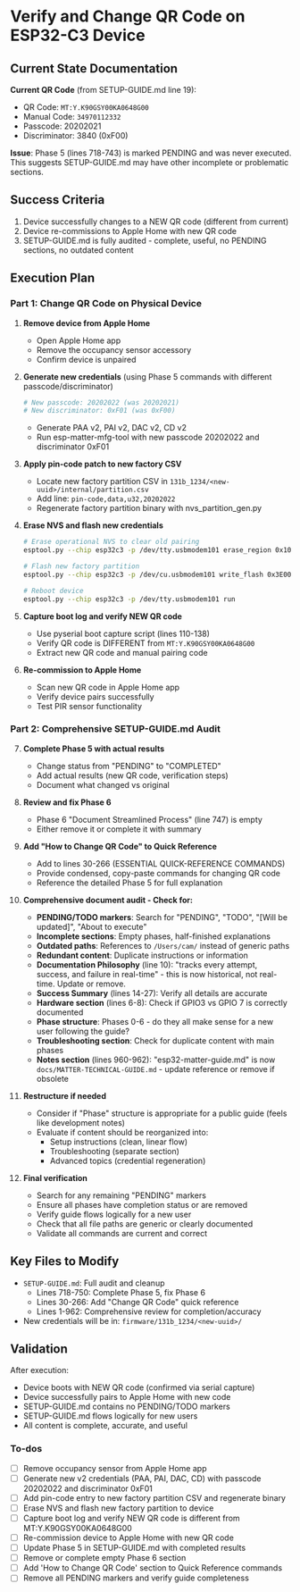<!-- 02c63d6f-93c2-48d0-a2bf-a974199837be 76720a50-9552-4cb5-93fc-935b7ca9a9a8 -->
# Verify and Change QR Code on ESP32-C3 Device

## Current State Documentation

**Current QR Code** (from SETUP-GUIDE.md line 19):

- QR Code: `MT:Y.K90GSY00KA0648G00`
- Manual Code: `34970112332`
- Passcode: 20202021
- Discriminator: 3840 (0xF00)

**Issue**: Phase 5 (lines 718-743) is marked PENDING and was never executed. This suggests SETUP-GUIDE.md may have other incomplete or problematic sections.

## Success Criteria

1. Device successfully changes to a NEW QR code (different from current)
2. Device re-commissions to Apple Home with new QR code
3. SETUP-GUIDE.md is fully audited - complete, useful, no PENDING sections, no outdated content

## Execution Plan

### Part 1: Change QR Code on Physical Device

1. **Remove device from Apple Home**

   - Open Apple Home app
   - Remove the occupancy sensor accessory
   - Confirm device is unpaired

2. **Generate new credentials** (using Phase 5 commands with different passcode/discriminator)
   ```bash
   # New passcode: 20202022 (was 20202021)
   # New discriminator: 0xF01 (was 0xF00)
   ```


   - Generate PAA v2, PAI v2, DAC v2, CD v2
   - Run esp-matter-mfg-tool with new passcode 20202022 and discriminator 0xF01

3. **Apply pin-code patch to new factory CSV**

   - Locate new factory partition CSV in `131b_1234/<new-uuid>/internal/partition.csv`
   - Add line: `pin-code,data,u32,20202022`
   - Regenerate factory partition binary with nvs_partition_gen.py

4. **Erase NVS and flash new credentials**
   ```bash
   # Erase operational NVS to clear old pairing
   esptool.py --chip esp32c3 -p /dev/tty.usbmodem101 erase_region 0x10000 0xC000
   
   # Flash new factory partition
   esptool.py --chip esp32c3 -p /dev/cu.usbmodem101 write_flash 0x3E0000 <new-partition.bin>
   
   # Reboot device
   esptool.py --chip esp32c3 -p /dev/tty.usbmodem101 run
   ```

5. **Capture boot log and verify NEW QR code**

   - Use pyserial boot capture script (lines 110-138)
   - Verify QR code is DIFFERENT from `MT:Y.K90GSY00KA0648G00`
   - Extract new QR code and manual pairing code

6. **Re-commission to Apple Home**

   - Scan new QR code in Apple Home app
   - Verify device pairs successfully
   - Test PIR sensor functionality

### Part 2: Comprehensive SETUP-GUIDE.md Audit

7. **Complete Phase 5 with actual results**

   - Change status from "PENDING" to "COMPLETED"
   - Add actual results (new QR code, verification steps)
   - Document what changed vs original

8. **Review and fix Phase 6**

   - Phase 6 "Document Streamlined Process" (line 747) is empty
   - Either remove it or complete it with summary

9. **Add "How to Change QR Code" to Quick Reference**

   - Add to lines 30-266 (ESSENTIAL QUICK-REFERENCE COMMANDS)
   - Provide condensed, copy-paste commands for changing QR code
   - Reference the detailed Phase 5 for full explanation

10. **Comprehensive document audit - Check for:**

    - **PENDING/TODO markers**: Search for "PENDING", "TODO", "[Will be updated]", "About to execute"
    - **Incomplete sections**: Empty phases, half-finished explanations
    - **Outdated paths**: References to `/Users/cam/` instead of generic paths
    - **Redundant content**: Duplicate instructions or information
    - **Documentation Philosophy** (line 10): "tracks every attempt, success, and failure in real-time" - this is now historical, not real-time. Update or remove.
    - **Success Summary** (lines 14-27): Verify all details are accurate
    - **Hardware section** (lines 6-8): Check if GPIO3 vs GPIO 7 is correctly documented
    - **Phase structure**: Phases 0-6 - do they all make sense for a new user following the guide?
    - **Troubleshooting section**: Check for duplicate content with main phases
    - **Notes section** (lines 960-962): "esp32-matter-guide.md" is now `docs/MATTER-TECHNICAL-GUIDE.md` - update reference or remove if obsolete

11. **Restructure if needed**

    - Consider if "Phase" structure is appropriate for a public guide (feels like development notes)
    - Evaluate if content should be reorganized into:
      - Setup instructions (clean, linear flow)
      - Troubleshooting (separate section)
      - Advanced topics (credential regeneration)

12. **Final verification**

    - Search for any remaining "PENDING" markers
    - Ensure all phases have completion status or are removed
    - Verify guide flows logically for a new user
    - Check that all file paths are generic or clearly documented
    - Validate all commands are current and correct

## Key Files to Modify

- `SETUP-GUIDE.md`: Full audit and cleanup
  - Lines 718-750: Complete Phase 5, fix Phase 6
  - Lines 30-266: Add "Change QR Code" quick reference
  - Lines 1-962: Comprehensive review for completion/accuracy
- New credentials will be in: `firmware/131b_1234/<new-uuid>/`

## Validation

After execution:

- Device boots with NEW QR code (confirmed via serial capture)
- Device successfully pairs to Apple Home with new code
- SETUP-GUIDE.md contains no PENDING/TODO markers
- SETUP-GUIDE.md flows logically for new users
- All content is complete, accurate, and useful

### To-dos

- [ ] Remove occupancy sensor from Apple Home app
- [ ] Generate new v2 credentials (PAA, PAI, DAC, CD) with passcode 20202022 and discriminator 0xF01
- [ ] Add pin-code entry to new factory partition CSV and regenerate binary
- [ ] Erase NVS and flash new factory partition to device
- [ ] Capture boot log and verify NEW QR code is different from MT:Y.K90GSY00KA0648G00
- [ ] Re-commission device to Apple Home with new QR code
- [ ] Update Phase 5 in SETUP-GUIDE.md with completed results
- [ ] Remove or complete empty Phase 6 section
- [ ] Add 'How to Change QR Code' section to Quick Reference commands
- [ ] Remove all PENDING markers and verify guide completeness